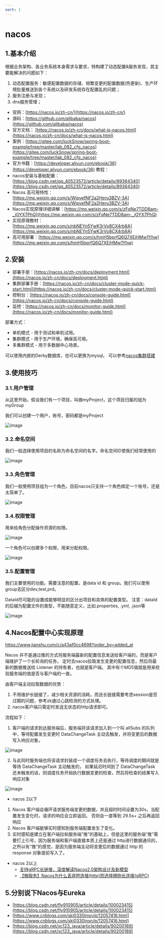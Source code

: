 ```yaml
---
sort: 1
---
```

# nacos

## 1.基本介绍

根据业务架构、各业务系统本身需求与要求，特构建了动态配置&服务发现，其主要能解决的问题如下：

1. 动态配置服务：敏感配置数据的存储、频繁变更的配置数据(热更新)、生产环境批量推送到各个系统以及研发系统存在配置乱的问题；
2. 服务注册与发现；
3. dns服务管理；

- 官网：[https://nacos.io/zh-cn/](https://nacos.io/zh-cn/)
- 源码：[https://github.com/alibaba/nacos](https://github.com/alibaba/nacos)
- 官方文档： [https://nacos.io/zh-cn/docs/what-is-nacos.html](https://nacos.io/zh-cn/docs/what-is-nacos.html)
- 案例：[https://gitee.com/luckSnow/spring-boot-example/tree/master/lab_082_cfg_nacos](https://gitee.com/luckSnow/spring-boot-example/tree/master/lab_082_cfg_nacos)
- 官方书籍：[https://developer.aliyun.com/ebook/36](https://developer.aliyun.com/ebook/36)
教程：
- nacos安装与基础配置：[https://blog.csdn.net/qq_40523572/article/details/89364340](https://blog.csdn.net/qq_40523572/article/details/89364340)
- Nacos 高可用特性：[https://mp.weixin.qq.com/s/WipvefNF2a2Heru3BZV-3A](https://mp.weixin.qq.com/s/WipvefNF2a2Heru3BZV-3A)
- Nacos实现原理详细讲解：[https://mp.weixin.qq.com/s/zFqNe7TDD8am-_jOYX7PhQ](https://mp.weixin.qq.com/s/zFqNe7TDD8am-_jOYX7PhQ)
- 实现原理教材：[https://mp.weixin.qq.com/s/nbNEYn5YwK3rVo8CX4rb8A](https://mp.weixin.qq.com/s/nbNEYn5YwK3rVo8CX4rb8A)
- 高可用部署：[https://mp.weixin.qq.com/s/hmH5bprfQ6Q7XEjHMw1Yhw](https://mp.weixin.qq.com/s/hmH5bprfQ6Q7XEjHMw1Yhw)
## 2.安装

- 部署手册：[https://nacos.io/zh-cn/docs/deployment.html](https://nacos.io/zh-cn/docs/deployment.html)
- 集群部署手册：[https://nacos.io/zh-cn/docs/cluster-mode-quick-start.html](https://nacos.io/zh-cn/docs/cluster-mode-quick-start.html)
- 控制台：[https://nacos.io/zh-cn/docs/console-guide.html](https://nacos.io/zh-cn/docs/console-guide.html)
- 监控：[https://nacos.io/zh-cn/docs/monitor-guide.html](https://nacos.io/zh-cn/docs/monitor-guide.html)

部署方式：
- 单机模式 - 用于测试和单机试用。
- 集群模式 - 用于生产环境，确保高可用。
- 多集群模式 - 用于多数据中心场景。

可以使用内嵌的Derby数据库，也可以更换为mysql。 可以参考[nacos集群搭建](https://blog.csdn.net/qq_44027353/article/details/125828993)

## 3.使用技巧

### 3.1.用户管理

从这里开始，假设我们有一个项目，叫做myProject，这个项目归属的组为myGroup

我们可以创建一个用户，账号，密码都是myProject

![image](img/nacos/media/image2.png)


### 3.2.命名空间

我们一般选择使用项目的名称为命名空间的名字。命名空间ID使我们经常使用的

![image](img/nacos/media/image3.png)


### 3.3.角色管理

我们一般使用项目组为一个角色，目前nacos只支持一个角色绑定一个账号，还是太简单了。

![image](img/nacos/media/image4.png)


### 3.4.权限管理

用来给角色分配操作资源的权限。

![image](img/nacos/media/image5.png)


一个角色可以创建多个权限，用来分配权限。

![image](img/nacos/media/image6.png)


### 3.5.配置管理

我们主要使用的功能。需要注意的配置，是data id 和 group。我们可以使用group去区分dev,test,prd。

DataId尽可能的设置成能够明显的区分出项目和具体的配置类型。
注意：dataId的后缀为配置文件的类型，不能随意定义，比如.properties, .yml, .json等

![image](img/nacos/media/image7.png)

## 4.Nacos配置中心实现原理

https://www.jianshu.com/c/a43af0cc4698?order_by=added_at

Nacos 并不是通过推的方式将服务端最新的配置信息发送给客户端的，而是客户端维护了一个长轮询的任务，
定时去nacos拉取发生变更的配置信息，然后将最新的数据推送给 Listener 的持有者，也就是客户端。
其中有个MD5值就是用来校验服务端的值是否与客户端的一直。

由客户端主动拉取数据的优势：
1. 不用维护长链接了，减少相关资源的消耗，而且长链接需要考虑session是否过期的问题，参考zk通过心跳检测的方式处理。
2. nacos客户端只需定时发送无状态的http请求即可。

流程如下：
1. 客户端的请求到达服务端后，服务端将该请求加入到一个叫 allSubs 的队列中，等待配置发生变更时 DataChangeTask 主动去触发，并将变更后的数据写入响应对象，

![image](img/nacos/media/image9.png)

2. 与此同时服务端也将该请求封装成一个调度任务去执行，等待调度的期间就是等待 DataChangeTask 主动触发的，
   如果延迟时间到了 DataChangeTask 还未触发的话，则调度任务开始执行数据变更的检查，然后将检查的结果写入响应对象

![image](img/nacos/media/image10.png)

- nacos 2以下
1. Nacos 客户端会循环请求服务端变更的数据，并且超时时间设置为30s，当配置发生变化时，请求的响应会立即返回，
   否则会一直等到 29.5s+ 之后再返回响应
2. Nacos 客户端能够实时感知到服务端配置发生了变化。
3. 实时感知是建立在客户端拉和服务端“推”的基础上，但是这里的服务端“推”需要打上引号，因为服务端和客户端直接本质上还是通过 
   http进行数据通讯的，之所以有“推”的感觉，是因为服务端主动将变更后的数据通过 http 的 response 对象提前写入了。
- nacos 2以上
   - [支持gRPC长链接，深度解读Nacos2.0架构设计及新模型](https://baijiahao.baidu.com/s?id=1688267648806940996&wfr=spider&for=pc)
   - [【微服务】Nacos为什么丢弃短连接(http)而选择拥抱长连接(gRPC)](http://681314.com/A/OfYsfLiWeL)



## 5.分别说下Nacos与Eureka

- [https://blog.csdn.net/fly910905/article/details/100023415](https://blog.csdn.net/fly910905/article/details/100023415)
- [https://www.cnblogs.com/skj0330insn/p/12057416.html](https://www.cnblogs.com/skj0330insn/p/12057416.html)
- [https://blog.csdn.net/xc123_java/article/details/90200189](https://blog.csdn.net/xc123_java/article/details/90200189)
